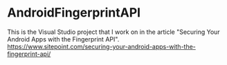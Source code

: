 # AndroidFingerprintAPI

This is the Visual Studio project that I work on in the article "Securing Your Android Apps with the Fingerprint API".
https://www.sitepoint.com/securing-your-android-apps-with-the-fingerprint-api/

